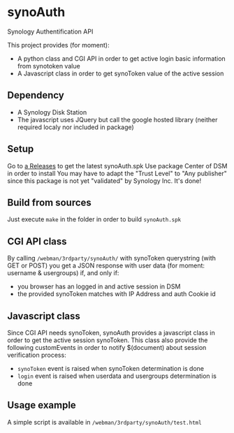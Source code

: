 # synoAuth
Synology Authentification API

This project provides (for moment):
- A python class and CGI API in order to get active login basic information from synotoken value
- A Javascript class in order to get synoToken value of the active session

## Dependency
- A Synology Disk Station
- The javascript uses JQuery but call the google hosted library (neither required localy nor included in package) 

## Setup
Go to [a Releases](https://github.com/kavod/synoAuth/releases) to get the latest synoAuth.spk
Use package Center of DSM in order to install
You may have to adapt the "Trust Level" to "Any publisher" since this package is not yet "validated" by Synology Inc.
It's done!

## Build from sources
Just execute ```make``` in the folder in order to build ```synoAuth.spk```

## CGI API class
By calling ```/webman/3rdparty/synoAuth/``` with synoToken querystring (with GET or POST) you get a JSON response with user data (for moment: username & usergroups) if, and only if:
- you browser has an logged in and active session in DSM
- the provided synoToken matches with IP Address and auth Cookie id
 
## Javascript class
Since CGI API needs synoToken, synoAuth provides a javascript class in order to get the active session synoToken.
This class also provide the following customEvents in order to notify $(document) about session verification process:
- ```synoToken``` event is raised when synoToken determination is done
- ```login``` event is raised when userdata and usergroups determination is done

## Usage example
A simple script is available in ```/webman/3rdparty/synoAuth/test.html```
